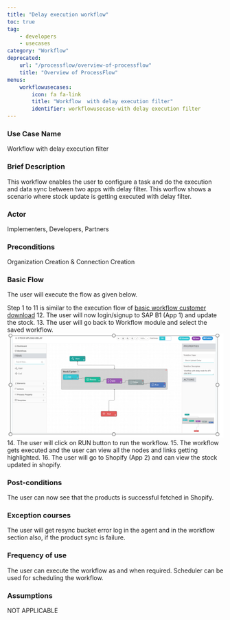 ```yaml
---
title: "Delay execution workflow"
toc: true
tag: 
    - developers
    - usecases
category: "Workflow"
deprecated: 
    url: "/processflow/overview-of-processflow"
    title: "Overview of ProcessFlow"
menus: 
    workflowusecases:
        icon: fa fa-link
        title: "Workflow  with delay execution filter" 
        identifier: workflowusecase-with delay execution filter
---
```


### Use Case Name 
Workflow  with delay execution filter

### Brief Description 
This workflow enables the user to configure a task and do the execution and data sync between two apps with delay filter. 
This worflow shows a scenario where stock update is getting executed with delay filter.
 
### Actor 
Implementers, Developers, Partners     

### Preconditions 
Organization Creation & Connection Creation 

### Basic Flow  
The user will execute the flow as given below.

Step 1 to 11 is similar to the execution flow of [basic workflow customer download](/workflow/basic-workflow-customer-download/)
12. The user will now login/signup to SAP B1 (App 1) and update the stock. 
13. The user will go back to Workflow module and select the saved workflow.  
![DelayWorkflow](/staticfiles/workflow-management/media/DelayWorkflow.png)
14. The user will click on RUN button to run the workflow.
15. The workflow gets executed and the user can view all the nodes and links getting highlighted.
16.  The user will go to Shopify (App 2) and can view the  stock updated in shopify. 


### Post-conditions 
The user can now see that the products  is successful fetched in Shopify.

### Exception courses
 The user will get resync bucket error log in the agent and in the workflow section also, if 
the product sync is failure.

### Frequency of use   
 The user can execute the workflow as and when required. Scheduler can be used for scheduling the workflow.

### Assumptions  
 NOT APPLICABLE 